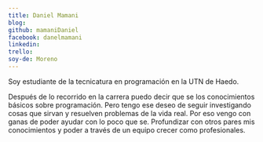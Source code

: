 ```yaml
---
title: Daniel Mamani
blog: 
github: mamaniDaniel
facebook: danelmamani
linkedin: 
trello: 
soy-de: Moreno
---
```


Soy estudiante de la tecnicatura en programación en la UTN de Haedo.

Después de lo recorrido en la carrera puedo decir que se los conocimientos básicos sobre programación. Pero tengo ese deseo de seguir investigando cosas que sirvan y resuelven problemas de la vida real. Por eso vengo con ganas de poder ayudar con lo poco que se. Profundizar con otros pares mis conocimientos y poder a través de un equipo crecer como profesionales.
